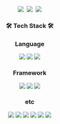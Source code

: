 
<div align="center">
   <a href="https://www.instagram.com/x_xxi_lkj/" target="_blank" style="backgroundColor : pink"><img src="https://img.shields.io/badge/Instagram-link-E4405F?style=for-the-badge&logo=Instagram&logoColor=purple&link=https://www.instagram.com/x_xxi_lkj/"/></a>&nbsp
   <a href="https://phillnam.tistory.com" target="_blank"><img src="https://img.shields.io/badge/Tistory-link-E4405F?style=for-the-badge&logo=Tistory&logoColor=black&link=https://phillnam.tistory.com"/></a>&nbsp
<a href="https://github.com/leekyukin"><img src="https://hits.seeyoufarm.com/api/count/incr/badge.svg?url=https%3A%2F%2Fgithub.com%2Fleekyukin&count_bg=%23000000&title_bg=%23000000&icon=github.svg&icon_color=%23E7E7E7&title=GitHub&edge_flat=false)"/></a>
</div> 
<h3 align="center"><b>🛠 Tech Stack 🛠</b></h3>
<p align="center">
  <div align="center">
  <h3>Language</h3>
<img src="https://img.shields.io/badge/Java-red?style=for-the-badge&logo=Java&logoColor=white"/>
<img src="https://img.shields.io/badge/Javascript-yellow?style=for-the-badge&logo=Javascript&logoColor=white"/>
<img src="https://img.shields.io/badge/KOTLIN-blue?style=for-the-badge&logo=Kotlin&logoColor=orange"/>
  </div>

  <div align="center">
  <h3>Framework</h3>
<img src="https://img.shields.io/badge/React-gray?style=for-the-badge&logo=React&logoColor=skyBlue">
<img src="https://img.shields.io/badge/SpringBoot-6DB33F?style=for-the-badge&logo=SpringBoot&logoColor=white">
<img src="https://img.shields.io/badge/Hibernate-59666C?style=for-the-badge&logo=Hibernate&logoColor=yellow">
  <div>
      
  <div> 
  <div align="center">
  <h3>etc</h3>
<img src="https://img.shields.io/badge/Docker-blue?style=for-the-badge&logo=Docker&logoColor=white">
<img src="https://img.shields.io/badge/MySQL-4479A1?style=for-the-badge&logo=MySQL&logoColor=white">
<img src="https://img.shields.io/badge/Redis-8c0a0c?style=for-the-badge&logo=Redis&logoColor=white">
<img src="https://img.shields.io/badge/aws-orange?style=for-the-badge&logo=aws&logoColor=black">
<img src="https://img.shields.io/badge/IntelliJ IDEA-blue?style=for-the-badge&logo=IntelliJ IDEA&logoColor=red">
<img src="https://img.shields.io/badge/Linux-yellow?style=for-the-badge&logo=Linux&logoColor=black">
  <div>
   
<!-- <img src="https://user-images.githubusercontent.com/86875273/181446067-83fa7785-e436-4100-90ab-01d455163e42.jpeg" /> -->

<!-- ![footer](https://capsule-render.vercel.app/api?type=waving&color=auto&height=200&section=footer) -->
